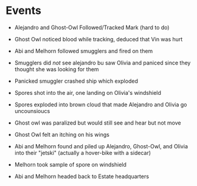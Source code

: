 
# Events

- Alejandro and Ghost-Owl Followed/Tracked Mark (hard to do)

- Ghost Owl noticed blood while tracking, deduced that Vin was hurt

- Abi and Melhorn followed smugglers and fired on them

- Smugglers did *not* see alejandro bu saw Olivia and paniced since they thought she was looking for them

- Panicked smuggler crashed ship which exploded

- Spores shot into the air, one landing on Olivia's windshield

- Spores exploded into brown cloud that made Alejandro and Olivia go uncounsioucs

- Ghost owl was paralized but would still see and hear but not move

- Ghost Owl felt an itching on his wings

- Abi and Melhorn found and piled up Alejandro, Ghost-Owl, and Olivia into their "jetski" (actually a hover-bike with a sidecar)

- Melhorn took sample of spore on windshield

- Abi and Melhorn headed back to Estate headquarters
